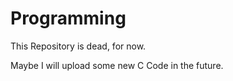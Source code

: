 # Programming

This Repository is dead, for now.

Maybe I will upload some new C Code in the future.

